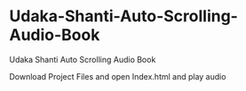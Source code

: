 # Udaka-Shanti-Auto-Scrolling-Audio-Book
Udaka Shanti Auto Scrolling Audio Book

Download Project Files and open Index.html and play audio
